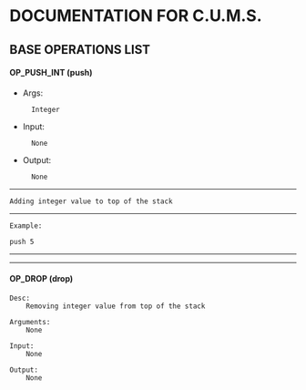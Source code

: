 # DOCUMENTATION FOR C.U.M.S.


## BASE OPERATIONS LIST

#### OP_PUSH_INT (push)

- Args:
	
		Integer
		
- Input: 
	
		None
		
- Output: 
	
		None
		
---
	
	Adding integer value to top of the stack
---
	Example:
	
	push 5
---

---

#### OP_DROP (drop) 
	
	Desc:
		Removing integer value from top of the stack
		
	Arguments:
		None
		
	Input:
		None
		
	Output:
		None

	  
